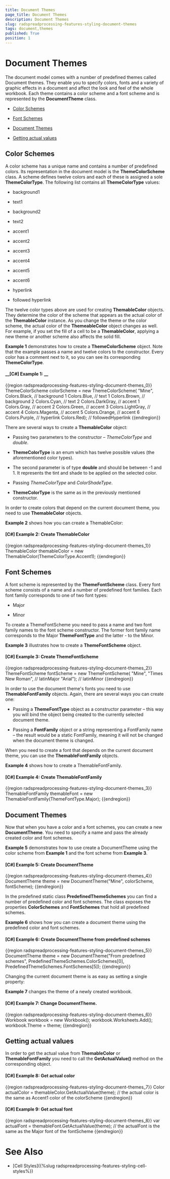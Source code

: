 ```yaml
---
title: Document Themes
page_title: Document Themes
description: Document Themes
slug: radspreadprocessing-features-styling-document-themes
tags: document,themes
published: True
position: 1
---
```


# Document Themes



The document model comes with a number of predefined themes called Document themes. They enable you to specify colors, fonts and a variety of graphic effects in a document and affect the look and feel of the whole workbook. Each theme contains a color scheme and a font scheme and is represented by the __DocumentTheme__ class.
      

* [Color Schemes](#color-schemes)

* [Font Schemes](#font-schemes)

* [Document Themes](#document-themes)

* [Getting actual values](#getting-actual-values)

## Color Schemes

A color scheme has a unique name and contains a number of predefined colors. Its representation in the document model is the __ThemeColorScheme__ class. A scheme defines twelve colors and each of these is assigned a sole __ThemeColorType__. The following list contains all __ThemeColorType__ values:
        

* background1

* text1

* background2

* text2

* accent1

* accent2

* accent3

* accent4

* accent5

* accent6

* hyperlink

* followed hyperlink

The twelve color types above are used for creating __ThemableColor__ objects. They determine the color of the scheme that appears as the actual color of the __ThemableColor__ instance. As you change the theme or the color scheme, the actual color of the __ThemeableColor__ object changes as well. For example, if you set the fill of a cell to be a __ThemableColor__, applying a new theme or another scheme also affects the solid fill.
        

__Example 1__ demonstrates how to create a __ThemeColorScheme__ object. Note that the example passes a name and twelve colors to the constructor. Every color has a comment next to it, so you can see its corresponding __ThemeColorType__.
        

#### __[C#] Example 1: __

{{region radspreadprocessing-features-styling-document-themes_0}}
    ThemeColorScheme colorScheme = new ThemeColorScheme(
        "Mine",
        Colors.Black,     // background 1
        Colors.Blue,      // text 1
        Colors.Brown,     // background 2
        Colors.Cyan,      // text 2
        Colors.DarkGray,  // accent 1
        Colors.Gray,      // accent 2
        Colors.Green,     // accent 3
        Colors.LightGray, // accent 4
        Colors.Magenta,   // accent 5
        Colors.Orange,    // accent 6
        Colors.Purple,    // hyperlink
        Colors.Red);      // followedHyperlink
{{endregion}}



There are several ways to create a __ThemableColor__ object:
        

* Passing two parameters to the constructor – *ThemeColorType* and *double*.
            

* __ThemeColorType__ is an enum which has twelve possible values (the aforementioned color types).
                

* The second parameter is of type __double__ and should be between -1 and 1. It represents the tint and shade to be applied on the selected color.
                

* Passing *ThemeColorType* and *ColorShadeType*.
            

* __ThemeColorType__ is the same as in the previously mentioned constructor.
                

In order to create colors that depend on the current document theme, you need to use __ThemableColor__ objects.
        

__Example 2__ shows how you can create a ThemableColor:
        

#### __[C#] Example 2: Create ThemableColor__

{{region radspreadprocessing-features-styling-document-themes_1}}
    ThemableColor themableColor = new ThemableColor(ThemeColorType.Accent1);
{{endregion}}



## Font Schemes

A font scheme is represented by the __ThemeFontScheme__ class. Every font scheme consists of a name and a number of predefined font families. Each font family corresponds to one of two font types:
        

* Major

* Minor

To create a ThemeFontScheme you need to pass a name and two font family names to the font scheme constructor. The former font family name corresponds to the Major __ThemeFontType__ and the latter - to the Minor.
        

__Example 3__ illustrates how to create a __ThemeFontScheme__ object.
        

#### __[C#] Example 3: Create ThemeFontScheme__

{{region radspreadprocessing-features-styling-document-themes_2}}
    ThemeFontScheme fontScheme = new ThemeFontScheme(
        "Mine",
        "Times New Roman",  // latinMajor
        "Arial");           // latinMinor
{{endregion}}



In order to use the document theme's fonts you need to use __ThemableFontFamily__ objects. Again, there are several ways you can create one:
        

* Passing a __ThemeFontType__ object as a constructor parameter – this way you will bind the object being created to the currently selected document theme.
            

* Passing a __FontFamily__ object or a string representing a FontFamily name – the result would be a static FontFamily, meaning it will not be changed when the document theme is changed.
            

When you need to create а font that depends on the current document theme, you can use the __ThemableFontFamily__ objects.
        

__Example 4__ shows how to create a ThemableFontFamily.
        

#### __[C#] Example 4: Create ThemableFontFamily__

{{region radspreadprocessing-features-styling-document-themes_3}}
    ThemableFontFamily themableFont = new ThemableFontFamily(ThemeFontType.Major);
{{endregion}}



## Document Themes

Now that when you have a color and a font schemes, you can create a new __DocumentTheme__. You need to specify a name and pass the already created color and font schemes.
        

__Example 5__ demonstrates how to use create a DocumentTheme using the color scheme from __Example 1__ and the font scheme from __Example 3__.
        

#### __[C#] Example 5: Create DocumentTheme__

{{region radspreadprocessing-features-styling-document-themes_4}}
    DocumentTheme theme = new DocumentTheme("Mine", colorScheme, fontScheme);
{{endregion}}



In the predefined static class __PredefinedThemeSchemes__ you can find a number of predefined color and font schemes. The class exposes the properties __ColorSchemes__ and __FontSchemes__ that hold all predefined schemes.
        

__Example 6__ shows how you can create a document theme using the predefined color and font schemes.
        

#### __[C#] Example 6: Create DocumentTheme from predefined schemes__

{{region radspreadprocessing-features-styling-document-themes_5}}
    DocumentTheme theme = new DocumentTheme("From predefined schemes", PredefinedThemeSchemes.ColorSchemes[0], PredefinedThemeSchemes.FontSchemes[5]);
{{endregion}}



Changing the current document theme is as easy as setting a single property:
        

__Example 7__ changes the theme of a newly created workbook.
        

#### __[C#] Example 7: Change DocumentTheme.__

{{region radspreadprocessing-features-styling-document-themes_6}}
    Workbook workbook = new Workbook();
    workbook.Worksheets.Add();
    workbook.Theme = theme;
{{endregion}}



## Getting actual values

In order to get the actual value from __ThemableColor__ or __ThemableFontFamily__ you need to call the __GetActualValue()__ method on the corresponding object.
        

#### __[C#] Example 8: Get actual color__

{{region radspreadprocessing-features-styling-document-themes_7}}
    Color actualColor = themableColor.GetActualValue(theme);
    // the actual color is the same as Accent1 color of the colorScheme
{{endregion}}



#### __[C#] Example 9: Get actual font__

{{region radspreadprocessing-features-styling-document-themes_8}}
    var actualFont = themableFont.GetActualValue(theme);
    // the actualFont is the same as the Major font of the fontScheme
{{endregion}}



# See Also

 * [Cell Styles]({%slug radspreadprocessing-features-styling-cell-styles%})
